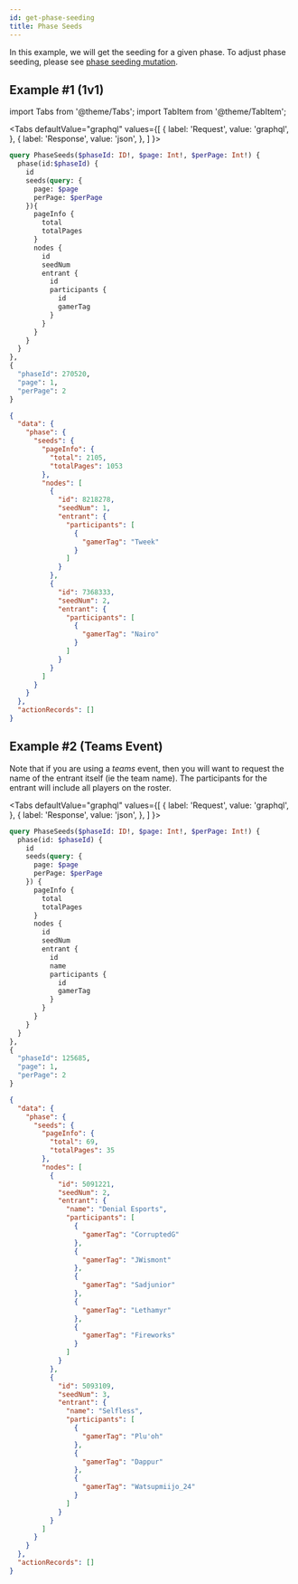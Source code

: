 ```yaml
---
id: get-phase-seeding
title: Phase Seeds
---
```


In this example, we will get the seeding for a given phase.
To adjust phase seeding, please see
[phase seeding mutation](/docs/examples/update-phase-seeding).

## Example #1 (1v1)

import Tabs from '@theme/Tabs';
import TabItem from '@theme/TabItem';

<Tabs
defaultValue="graphql"
values={[
{ label: 'Request', value: 'graphql', },
{ label: 'Response', value: 'json', },
]
}>

<TabItem value="graphql">

```graphql
query PhaseSeeds($phaseId: ID!, $page: Int!, $perPage: Int!) {
  phase(id:$phaseId) {
    id
    seeds(query: {
      page: $page
      perPage: $perPage
    }){
      pageInfo {
        total
        totalPages
      }
      nodes {
        id
        seedNum
        entrant {
          id
          participants {
            id
            gamerTag
          }
        }
      }
    }
  }
},
{
  "phaseId": 270520,
  "page": 1,
  "perPage": 2
}
```

</TabItem>

<TabItem value="json">

```json
{
  "data": {
    "phase": {
      "seeds": {
        "pageInfo": {
          "total": 2105,
          "totalPages": 1053
        },
        "nodes": [
          {
            "id": 8218278,
            "seedNum": 1,
            "entrant": {
              "participants": [
                {
                  "gamerTag": "Tweek"
                }
              ]
            }
          },
          {
            "id": 7368333,
            "seedNum": 2,
            "entrant": {
              "participants": [
                {
                  "gamerTag": "Nairo"
                }
              ]
            }
          }
        ]
      }
    }
  },
  "actionRecords": []
}
```

</TabItem>
</Tabs>

## Example #2 (Teams Event)

Note that if you are using a _teams_ event, then you will want to request the name of the entrant itself
(ie the team name).
The participants for the entrant will include all players on the roster.

<Tabs
defaultValue="graphql"
values={[
{ label: 'Request', value: 'graphql', },
{ label: 'Response', value: 'json', },
]
}>

<TabItem value="graphql">

```graphql
query PhaseSeeds($phaseId: ID!, $page: Int!, $perPage: Int!) {
  phase(id: $phaseId) {
    id
    seeds(query: {
      page: $page
      perPage: $perPage
    }) {
      pageInfo {
        total
        totalPages
      }
      nodes {
        id
        seedNum
        entrant {
          id
          name
          participants {
            id
            gamerTag
          }
        }
      }
    }
  }
},
{
  "phaseId": 125685,
  "page": 1,
  "perPage": 2
}
```

</TabItem>

<TabItem value="json">

```json
{
  "data": {
    "phase": {
      "seeds": {
        "pageInfo": {
          "total": 69,
          "totalPages": 35
        },
        "nodes": [
          {
            "id": 5091221,
            "seedNum": 2,
            "entrant": {
              "name": "Denial Esports",
              "participants": [
                {
                  "gamerTag": "CorruptedG"
                },
                {
                  "gamerTag": "JWismont"
                },
                {
                  "gamerTag": "Sadjunior"
                },
                {
                  "gamerTag": "Lethamyr"
                },
                {
                  "gamerTag": "Fireworks"
                }
              ]
            }
          },
          {
            "id": 5093109,
            "seedNum": 3,
            "entrant": {
              "name": "Selfless",
              "participants": [
                {
                  "gamerTag": "Plu'oh"
                },
                {
                  "gamerTag": "Dappur"
                },
                {
                  "gamerTag": "Watsupmiijo_24"
                }
              ]
            }
          }
        ]
      }
    }
  },
  "actionRecords": []
}
```

</TabItem>
</Tabs>

